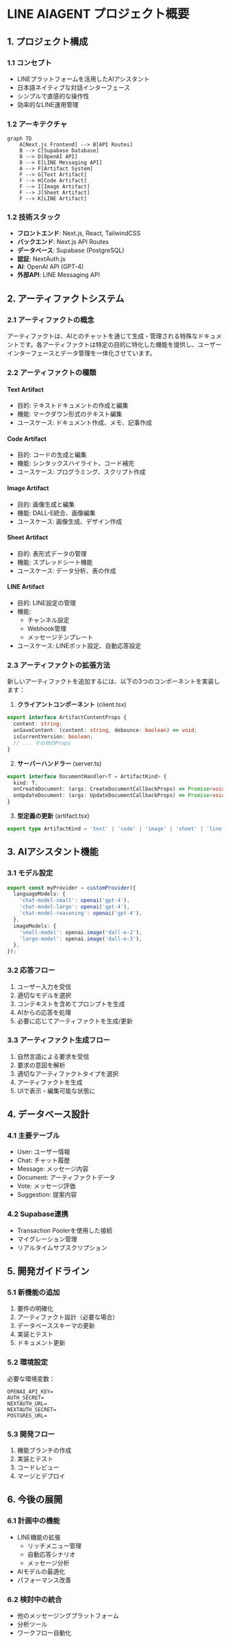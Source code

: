 # LINE AIAGENT プロジェクト概要

## 1. プロジェクト構成

### 1.1 コンセプト
- LINEプラットフォームを活用したAIアシスタント
- 日本語ネイティブな対話インターフェース
- シンプルで直感的な操作性
- 効率的なLINE運用管理

### 1.2 アーキテクチャ
```mermaid
graph TD
    A[Next.js Frontend] --> B[API Routes]
    B --> C[Supabase Database]
    B --> D[OpenAI API]
    B --> E[LINE Messaging API]
    A --> F[Artifact System]
    F --> G[Text Artifact]
    F --> H[Code Artifact]
    F --> I[Image Artifact]
    F --> J[Sheet Artifact]
    F --> K[LINE Artifact]
```

### 1.2 技術スタック
- **フロントエンド**: Next.js, React, TailwindCSS
- **バックエンド**: Next.js API Routes
- **データベース**: Supabase (PostgreSQL)
- **認証**: NextAuth.js
- **AI**: OpenAI API (GPT-4)
- **外部API**: LINE Messaging API

## 2. アーティファクトシステム

### 2.1 アーティファクトの概念
アーティファクトは、AIとのチャットを通じて生成・管理される特殊なドキュメントです。各アーティファクトは特定の目的に特化した機能を提供し、ユーザーインターフェースとデータ管理を一体化させています。

### 2.2 アーティファクトの種類

#### Text Artifact
- 目的: テキストドキュメントの作成と編集
- 機能: マークダウン形式のテキスト編集
- ユースケース: ドキュメント作成、メモ、記事作成

#### Code Artifact
- 目的: コードの生成と編集
- 機能: シンタックスハイライト、コード補完
- ユースケース: プログラミング、スクリプト作成

#### Image Artifact
- 目的: 画像生成と編集
- 機能: DALL-E統合、画像編集
- ユースケース: 画像生成、デザイン作成

#### Sheet Artifact
- 目的: 表形式データの管理
- 機能: スプレッドシート機能
- ユースケース: データ分析、表の作成

#### LINE Artifact
- 目的: LINE設定の管理
- 機能: 
  - チャンネル設定
  - Webhook管理
  - メッセージテンプレート
- ユースケース: LINEボット設定、自動応答設定

### 2.3 アーティファクトの拡張方法
新しいアーティファクトを追加するには、以下の3つのコンポーネントを実装します：

1. **クライアントコンポーネント** (client.tsx)
```typescript
export interface ArtifactContentProps {
  content: string;
  onSaveContent: (content: string, debounce: boolean) => void;
  isCurrentVersion: boolean;
  // ... その他のProps
}
```

2. **サーバーハンドラー** (server.ts)
```typescript
export interface DocumentHandler<T = ArtifactKind> {
  kind: T;
  onCreateDocument: (args: CreateDocumentCallbackProps) => Promise<void>;
  onUpdateDocument: (args: UpdateDocumentCallbackProps) => Promise<void>;
}
```

3. **型定義の更新** (artifact.tsx)
```typescript
export type ArtifactKind = 'text' | 'code' | 'image' | 'sheet' | 'line';
```

## 3. AIアシスタント機能

### 3.1 モデル設定
```typescript
export const myProvider = customProvider({
  languageModels: {
    'chat-model-small': openai('gpt-4'),
    'chat-model-large': openai('gpt-4'),
    'chat-model-reasoning': openai('gpt-4'),
  },
  imageModels: {
    'small-model': openai.image('dall-e-2'),
    'large-model': openai.image('dall-e-3'),
  },
});
```

### 3.2 応答フロー
1. ユーザー入力を受信
2. 適切なモデルを選択
3. コンテキストを含めてプロンプトを生成
4. AIからの応答を処理
5. 必要に応じてアーティファクトを生成/更新

### 3.3 アーティファクト生成フロー
1. 自然言語による要求を受信
2. 要求の意図を解析
3. 適切なアーティファクトタイプを選択
4. アーティファクトを生成
5. UIで表示・編集可能な状態に

## 4. データベース設計

### 4.1 主要テーブル
- User: ユーザー情報
- Chat: チャット履歴
- Message: メッセージ内容
- Document: アーティファクトデータ
- Vote: メッセージ評価
- Suggestion: 提案内容

### 4.2 Supabase連携
- Transaction Poolerを使用した接続
- マイグレーション管理
- リアルタイムサブスクリプション

## 5. 開発ガイドライン

### 5.1 新機能の追加
1. 要件の明確化
2. アーティファクト設計（必要な場合）
3. データベーススキーマの更新
4. 実装とテスト
5. ドキュメント更新

### 5.2 環境設定
必要な環境変数：
```
OPENAI_API_KEY=
AUTH_SECRET=
NEXTAUTH_URL=
NEXTAUTH_SECRET=
POSTGRES_URL=
```

### 5.3 開発フロー
1. 機能ブランチの作成
2. 実装とテスト
3. コードレビュー
4. マージとデプロイ

## 6. 今後の展開

### 6.1 計画中の機能
- LINE機能の拡張
  - リッチメニュー管理
  - 自動応答シナリオ
  - メッセージ分析
- AIモデルの最適化
- パフォーマンス改善

### 6.2 検討中の統合
- 他のメッセージングプラットフォーム
- 分析ツール
- ワークフロー自動化
